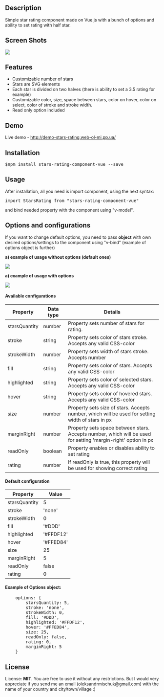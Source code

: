 <h2>Description</h2>
<p>
Simple star rating component made on Vue.js with a bunch of options and ability to set rating with half star.
</p>

<h2>Screen Shots</h2>
<p><img src="https://user-images.githubusercontent.com/39648888/58760255-1f3bf380-853e-11e9-9f08-48189ee87345.png"></p>

<h2>Features</h2>
<ul>
<li>Customizable number of stars</li>
<li>Stars are SVG elements</li>
<li>Each star is divided on two halves (there is ability to set a 3.5 rating for example)</li>
<li>Customizable color, size, space between stars, color on hover, color on select, color of stroke and stroke width.</li>
<li>Read only option included</li>
</ul>

<h2>Demo</h2>
<p>Live demo - <a href="http://demo-stars-rating.web-ol-mi.pp.ua/">http://demo-stars-rating.web-ol-mi.pp.ua/</a></p>

<h2>Installation</h2>
<p><pre>$npm install stars-rating-component-vue --save</pre></p>

<h2>Usage</h2>
<p>After installation, all you need is import component, using the next syntax:</p>
<pre>import StarsRating from "stars-rating-component-vue"</pre>
<p>and bind needed property with the component using "v-model".</p>

<h2>Options and configurations</h2>
<p>If you want to change default options, you need to pass <b>object</b> with own desired options/settings to the component using "v-bind" (example of options object is further)</p>

<b>a) example of usage without options (default ones)</b>
<p><img src="https://user-images.githubusercontent.com/39648888/58760631-4a751180-8543-11e9-9e15-a34d2b31de56.png"></p>

<b>a) example of usage with options</b>
<p><img src="https://user-images.githubusercontent.com/39648888/58760431-527f8200-8540-11e9-9870-973d184e310b.png"></p>

<h4>Available configurations</h4>
<table>
    <thead>
        <tr>
            <th>Property</th>
            <th>Data type</th>
            <th>Details</th>
        </tr>
    </thead>
    <tbody>
        <tr>
            <td>starsQuantity</td>
            <td>number</td>
            <td>Property sets number of stars for rating.</td>
        </tr>
        <tr>
            <td>stroke</td>
            <td>string</td>
            <td>Property sets color of stars stroke. Accepts any valid CSS-color</td>
        </tr>
        <tr>            
            <td>strokeWidth</td>
            <td>number</td>
            <td>Property sets width of stars stroke. Accepts number</td>
        </tr>
        <tr>
            <td>fill</td>
            <td>string</td>
            <td>Property sets color of stars. Accepts any valid CSS-color</td>
        </tr>
        <tr>
            <td>highlighted</td>
            <td>string</td>
            <td>Property sets color of selected stars. Accepts any valid CSS-color</td>
        </tr>
        <tr>
            <td>hover</td>
            <td>string</td>
            <td>Property sets color of hovered stars. Accepts any valid CSS-color</td>
        </tr>
        <tr>
            <td>size</td>
            <td>number</td>
            <td>Property sets size of stars. Accepts number, which will be used for setting width of stars in px</td>
        </tr>
        <tr>
            <td>marginRight</td>
            <td>number</td>
            <td>Property sets space between stars. Accepts number, which will be used for setting 'margin-right' option in px</td>
        </tr>
        <tr>
            <td>readOnly</td>
            <td>boolean</td>
            <td>Property enables or disables ability to set rating</td>
        </tr>
        <tr>
            <td>rating</td>
            <td>number</td>
            <td>If readOnly is true, this property will be used for showing correct rating</td>
        </tr>
    </tbody>
</table>


<h4>Default configuration</h4>
<table>
    <thead>
        <tr>
            <th>Property</th>
            <th>Value</th>
        </tr>
    </thead>
    <tbody>
        <tr>
            <td>starsQuantity</td>
            <td>5</td>
        </tr>
        <tr>
            <td>stroke</td>
            <td>'none'</td>
        </tr>
        <tr>            
            <td>strokeWidth</td>
            <td>0</td>
        </tr>
        <tr>
            <td>fill</td>
            <td>'#DDD'</td>
        </tr>
        <tr>
            <td>highlighted</td>
            <td>'#FFDF12'</td>
        </tr>
        <tr>
            <td>hover</td>
            <td>'#FFED84'</td>
        </tr>
        <tr>
            <td>size</td>
            <td>25</td>
        </tr>
        <tr>
            <td>marginRight</td>
            <td>5</td>
        </tr>
        <tr>
            <td>readOnly</td>
            <td>false</td>
        </tr>
        <tr>
            <td>rating</td>
            <td>0</td>
        </tr>
    </tbody>
</table>

<h4>Example of Options object:</h4>
<pre>
    options: {
        starsQuantity: 5,
        stroke: 'none',
        strokeWidth: 0,
        fill: '#DDD',
        highlighted: '#FFDF12',
        hover: '#FFED84',
        size: 25,
        readOnly: false,
        rating: 0,
        marginRight: 5
    }
</pre>

<h2>License</h2>
<p>License: <b>MIT</b>. You are free to use it without any restrictions. But I would very appreciate if you send me an email (oleksandrmischuk@gmail.com) with the name of your country and city/town/village :) </p>


